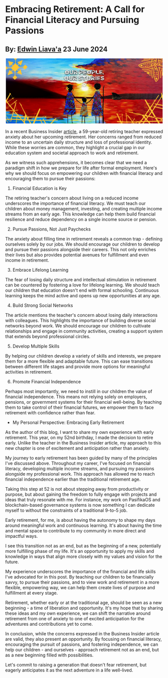# Embracing Retirement: A Call for Financial Literacy and Pursuing Passions
## By: [Edwin Liava'a](https://github.cepeaters:om/EdwinLiavaa) 23 June 2024

<p align="center">
 <img width="500" src="https://github.com/EdwinLiavaa/liavaa.space/blob/main/blog/20240623/pic.png">
</p>

In a recent Business Insider [article](https://www.businessinsider.com/boomer-retiring-early-nervous-about-money-2024-5), a 59-year-old retiring teacher expressed anxiety about her upcoming retirement. Her concerns ranged from reduced income to an uncertain daily structure and loss of professional identity. While these worries are common, they highlight a crucial gap in our education system and societal approach to work and retirement.

As we witness such apprehensions, it becomes clear that we need a paradigm shift in how we prepare for life after formal employment. Here's why we should focus on empowering our children with financial literacy and encouraging them to pursue their passions:

1. Financial Education is Key

The retiring teacher's concern about living on a reduced income underscores the importance of financial literacy. We must teach our children about money management, investing, and creating multiple income streams from an early age. This knowledge can help them build financial resilience and reduce dependency on a single income source or pension.

2. Pursue Passions, Not Just Paychecks

The anxiety about filling time in retirement reveals a common trap - defining ourselves solely by our jobs. We should encourage our children to develop and pursue their passions alongside their careers. This not only enriches their lives but also provides potential avenues for fulfillment and even income in retirement.

3. Embrace Lifelong Learning

The fear of losing daily structure and intellectual stimulation in retirement can be countered by fostering a love for lifelong learning. We should teach our children that education doesn't end with formal schooling. Continuous learning keeps the mind active and opens up new opportunities at any age.

4. Build Strong Social Networks

The article mentions the teacher's concern about losing daily interactions with colleagues. This highlights the importance of building diverse social networks beyond work. We should encourage our children to cultivate relationships and engage in community activities, creating a support system that extends beyond professional circles.

5. Develop Multiple Skills

By helping our children develop a variety of skills and interests, we prepare them for a more flexible and adaptable future. This can ease transitions between different life stages and provide more options for meaningful activities in retirement.

6. Promote Financial Independence

Perhaps most importantly, we need to instill in our children the value of financial independence. This means not relying solely on employers, pensions, or government systems for their financial well-being. By teaching them to take control of their financial futures, we empower them to face retirement with confidence rather than fear.

* My Personal Perspective: Embracing Early Retirement

As the author of this blog, I want to share my own experience with early retirement. This year, on my 52nd birthday, I made the decision to retire early. Unlike the teacher in the Business Insider article, my approach to this new chapter is one of excitement and anticipation rather than anxiety.

My journey to early retirement has been guided by many of the principles I've discussed above. Throughout my career, I've focused on financial literacy, developing multiple income streams, and pursuing my passions alongside my professional work. This approach has allowed me to reach financial independence earlier than the traditional retirement age.

Taking this step at 52 is not about stepping away from productivity or purpose, but about gaining the freedom to fully engage with projects and ideas that truly resonate with me. For instance, my work on PasifikaOS and blockchain-based governance systems is now something I can dedicate myself to without the constraints of a traditional 9-to-5 job.

Early retirement, for me, is about having the autonomy to shape my days around meaningful work and continuous learning. It's about having the time and mental space to contribute to my community in more direct and impactful ways.

I see this transition not as an end, but as the beginning of a new, potentially more fulfilling phase of my life. It's an opportunity to apply my skills and knowledge in ways that align more closely with my values and vision for the future.

My experience underscores the importance of the financial and life skills I've advocated for in this post. By teaching our children to be financially savvy, to pursue their passions, and to view work and retirement in a more flexible, empowering way, we can help them create lives of purpose and fulfillment at every stage.

Retirement, whether early or at the traditional age, should be seen as a new beginning - a time of liberation and opportunity. It's my hope that by sharing these ideas and my own experience, we can shift the narrative around retirement from one of anxiety to one of excited anticipation for the adventures and contributions yet to come.

In conclusion, while the concerns expressed in the Business Insider article are valid, they also present an opportunity. By focusing on financial literacy, encouraging the pursuit of passions, and fostering independence, we can help our children - and ourselves - approach retirement not as an end, but as a new beginning filled with possibilities.

Let's commit to raising a generation that doesn't fear retirement, but eagerly anticipates it as the next adventure in a life well-lived.
